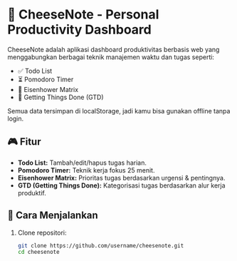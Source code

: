 # 🧀 CheeseNote - Personal Productivity Dashboard

CheeseNote adalah aplikasi dashboard produktivitas berbasis web yang menggabungkan berbagai teknik manajemen waktu dan tugas seperti:

- ✅ Todo List
- ⏳ Pomodoro Timer
- 🧠 Eisenhower Matrix
- 📌 Getting Things Done (GTD)

Semua data tersimpan di localStorage, jadi kamu bisa gunakan offline tanpa login.

## 🎮 Fitur
- **Todo List:** Tambah/edit/hapus tugas harian.
- **Pomodoro Timer:** Teknik kerja fokus 25 menit.
- **Eisenhower Matrix:** Prioritas tugas berdasarkan urgensi & pentingnya.
- **GTD (Getting Things Done):** Kategorisasi tugas berdasarkan alur kerja produktif.

## 🚀 Cara Menjalankan
1. Clone repositori:
   ```bash
   git clone https://github.com/username/cheesenote.git
   cd cheesenote
